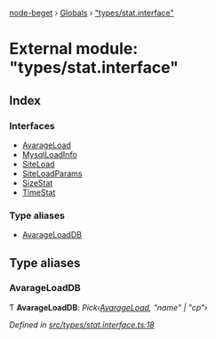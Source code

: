 [node-beget](../README.md) › [Globals](../globals.md) › ["types/stat.interface"](_types_stat_interface_.md)

# External module: "types/stat.interface"

## Index

### Interfaces

* [AvarageLoad](../interfaces/_types_stat_interface_.avarageload.md)
* [MysqlLoadInfo](../interfaces/_types_stat_interface_.mysqlloadinfo.md)
* [SiteLoad](../interfaces/_types_stat_interface_.siteload.md)
* [SiteLoadParams](../interfaces/_types_stat_interface_.siteloadparams.md)
* [SizeStat](../interfaces/_types_stat_interface_.sizestat.md)
* [TimeStat](../interfaces/_types_stat_interface_.timestat.md)

### Type aliases

* [AvarageLoadDB](_types_stat_interface_.md#avarageloaddb)

## Type aliases

###  AvarageLoadDB

Ƭ **AvarageLoadDB**: *Pick‹[AvarageLoad](../interfaces/_types_stat_interface_.avarageload.md), "name" | "cp"›*

*Defined in [src/types/stat.interface.ts:18](https://github.com/olehcambel/node-beget/blob/530258f/src/types/stat.interface.ts#L18)*
